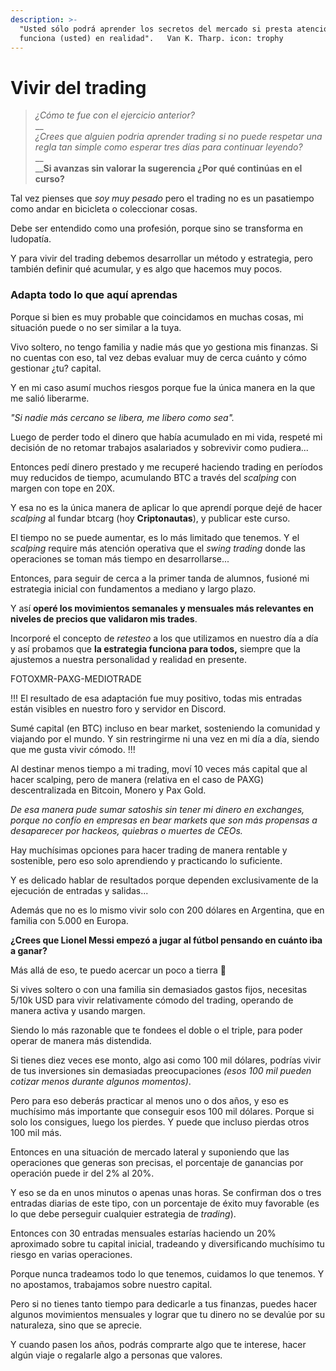 ```yaml
---
description: >-
  "Usted sólo podrá aprender los secretos del mercado si presta atención a cómo
  funciona (usted) en realidad".   Van K. Tharp. icon: trophy
---
```


# Vivir del trading

> _¿Cómo te fue con el ejercicio anterior?_\
> \_\_\
> _¿Crees que alguien podria aprender trading si no puede respetar una regla tan simple como esperar tres días para continuar leyendo?_\
> \_\_\
> \_\_**Si avanzas sin valorar la sugerencia ¿Por qué continúas en el curso?**

Tal vez pienses que _soy muy pesado_ pero el trading no es un pasatiempo como andar en bicicleta o coleccionar cosas.

Debe ser entendido como una profesión, porque sino se transforma en ludopatía.

Y para vivir del trading debemos desarrollar un método y estrategia, pero también definir qué acumular, y es algo que hacemos muy pocos.

### Adapta todo lo que aquí aprendas

Porque si bien es muy probable que coincidamos en muchas cosas, mi situación puede o no ser similar a la tuya.

Vivo soltero, no tengo familia y nadie más que yo gestiona mis finanzas. Si no cuentas con eso, tal vez debas evaluar muy de cerca cuánto y cómo gestionar ¿tu? capital.

Y en mi caso asumí muchos riesgos porque fue la única manera en la que me salió liberarme.

_"Si nadie más cercano se libera, me libero como sea"._

Luego de perder todo el dinero que había acumulado en mi vida, respeté mi decisión de no retomar trabajos asalariados y sobrevivir como pudiera...

Entonces pedí dinero prestado y me recuperé haciendo trading en períodos muy reducidos de tiempo, acumulando BTC a través del _scalping_ con margen con tope en 20X.

Y esa no es la única manera de aplicar lo que aprendí porque dejé de hacer _scalping_ al fundar btcarg (hoy **Criptonautas**), y publicar este curso.

El tiempo no se puede aumentar, es lo más limitado que tenemos. Y el _scalping_ require más atención operativa que el _swing trading_ donde las operaciones se toman más tiempo en desarrollarse...

Entonces, para seguir de cerca a la primer tanda de alumnos, fusioné mi estrategia inicial con fundamentos a mediano y largo plazo.

Y así **operé los movimientos semanales y mensuales más relevantes en niveles de precios que validaron mis trades**.

Incorporé el concepto de _retesteo_ a los que utilizamos en nuestro día a día y así probamos que **la estrategia funciona para todos,** siempre que la ajustemos a nuestra personalidad y realidad en presente.

FOTOXMR-PAXG-MEDIOTRADE

!!! El resultado de esa adaptación fue muy positivo, todas mis entradas están visibles en nuestro foro y servidor en Discord.

Sumé capital (en BTC) incluso en bear market, sosteniendo la comunidad y viajando por el mundo. Y sin restringirme ni una vez en mi día a día, siendo que me gusta vivir cómodo. !!!

Al destinar menos tiempo a mi trading, moví 10 veces más capital que al hacer scalping, pero de manera (relativa en el caso de PAXG) descentralizada en Bitcoin, Monero y Pax Gold.

_De esa manera pude sumar satoshis sin tener mi dinero en exchanges, porque no confío en empresas en bear markets que son más propensas a desaparecer por hackeos, quiebras o muertes de CEOs._

Hay muchísimas opciones para hacer trading de manera rentable y sostenible, pero eso solo aprendiendo y practicando lo suficiente.

Y es delicado hablar de resultados porque dependen exclusivamente de la ejecución de entradas y salidas...

Además que no es lo mismo vivir solo con 200 dólares en Argentina, que en familia con 5.000 en Europa.

**¿Crees que Lionel Messi empezó a jugar al fútbol pensando en cuánto iba a ganar?**

Más allá de eso, te puedo acercar un poco a tierra 🙂

Si vives soltero o con una familia sin demasiados gastos fijos, necesitas 5/10k USD para vivir relativamente cómodo del trading, operando de manera activa y usando margen.

Siendo lo más razonable que te fondees el doble o el triple, para poder operar de manera más distendida.

Si tienes diez veces ese monto, algo asi como 100 mil dólares, podrías vivir de tus inversiones sin demasiadas preocupaciones _(esos 100 mil pueden cotizar menos durante algunos momentos)_.

Pero para eso deberás practicar al menos uno o dos años, y eso es muchísimo más importante que conseguir esos 100 mil dólares. Porque si solo los consigues, luego los pierdes. Y puede que incluso pierdas otros 100 mil más.

Entonces en una situación de mercado lateral y suponiendo que las operaciones que generas son precisas, el porcentaje de ganancias por operación puede ir del 2% al 20%.

Y eso se da en unos minutos o apenas unas horas. Se confirman dos o tres entradas diarias de este tipo, con un porcentaje de éxito muy favorable (es lo que debe perseguir cualquier estrategia de _trading_).

Entonces con 30 entradas mensuales estarías haciendo un 20% aproximado sobre tu capital inicial, tradeando y diversificando muchísimo tu riesgo en varias operaciones.

Porque nunca tradeamos todo lo que tenemos, cuidamos lo que tenemos. Y no apostamos, trabajamos sobre nuestro capital.

Pero si no tienes tanto tiempo para dedicarle a tus finanzas, puedes hacer algunos movimientos mensuales y lograr que tu dinero no se devalúe por su naturaleza, sino que se aprecie.

Y cuando pasen los años, podrás comprarte algo que te interese, hacer algún viaje o regalarle algo a personas que valores.
